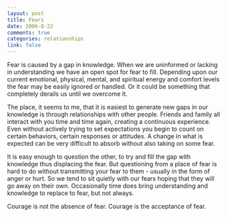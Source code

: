 ```yaml
--- 
layout: post
title: Fears
date: 2006-8-22
comments: true
categories: relationships
link: false
---
```

Fear is caused by a gap in knowledge. When we are uninformed or lacking in understanding we have an open spot for fear to fill. Depending upon our current emotional, physical, mental, and spiritual energy and comfort levels the fear may be easily ignored or handled. Or it could be something that completely derails us until we overcome it.

The place, it seems to me, that it is easiest to generate new gaps in our knowledge is through relationships with other people. Friends and family all interact with you time and time again, creating a continuous experience. Even without actively trying to set expectations you begin to count on certain behaviors, certain responses or attitudes. A change in what is expected can be very difficult to absorb without also taking on some fear.

It is easy enough to question the other, to try and fill the gap with knowledge thus displacing the fear. But questioning from a place of fear is hard to do without transmitting your fear to them - usually in the form of anger or hurt. So we tend to sit quietly with our fears hoping that they will go away on their own. Occasionally time does bring understanding and knowledge to replace to fear, but not always.

Courage is not the absence of fear. Courage is the acceptance of fear.
